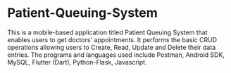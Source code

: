 # Patient-Queuing-System
This is a mobile-based application titled Patient Queuing System that enables users to get doctors' appointments.
It performs the basic CRUD operations allowing users to Create, Read, Update and Delete their data entries.
The programs and languages used include Postman, Android SDK, MySQL, Flutter (Dart), Python-Flask, Javascript.
